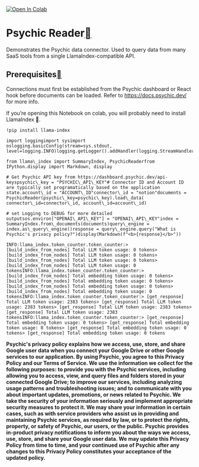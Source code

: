[![Open In Colab](https://colab.research.google.com/assets/colab-badge.svg)](https://colab.research.google.com/github/jerryjliu/llama_index/blob/main/docs/examples/data_connectors/PsychicDemo.ipynb)

Psychic Reader[](#psychic-reader "Permalink to this heading")
==============================================================

Demonstrates the Psychic data connector. Used to query data from many SaaS tools from a single LlamaIndex-compatible API.

Prerequisites[](#prerequisites "Permalink to this heading")
------------------------------------------------------------

Connections must first be established from the Psychic dashboard or React hook before documents can be loaded. Refer to https://docs.psychic.dev/ for more info.

If you’re opening this Notebook on colab, you will probably need to install LlamaIndex 🦙.


```
!pip install llama-index
```

```
import loggingimport sysimport oslogging.basicConfig(stream=sys.stdout, level=logging.INFO)logging.getLogger().addHandler(logging.StreamHandler(stream=sys.stdout))
```

```
from llama\_index import SummaryIndex, PsychicReaderfrom IPython.display import Markdown, display
```

```
# Get Psychic API key from https://dashboard.psychic.dev/api-keyspsychic\_key = "PSYCHIC\_API\_KEY"# Connector ID and Account ID are typically set programatically based on the application state.account\_id = "ACCOUNT\_ID"connector\_id = "notion"documents = PsychicReader(psychic\_key=psychic\_key).load\_data(    connector\_id=connector\_id, account\_id=account\_id)
```

```
# set Logging to DEBUG for more detailed outputsos.environ["OPENAI\_API\_KEY"] = "OPENAI\_API\_KEY"index = SummaryIndex.from\_documents(documents)query\_engine = index.as\_query\_engine()response = query\_engine.query("What is Psychic's privacy policy?")display(Markdown(f"<b>{response}</b>"))
```

```
INFO:llama_index.token_counter.token_counter:> [build_index_from_nodes] Total LLM token usage: 0 tokens> [build_index_from_nodes] Total LLM token usage: 0 tokens> [build_index_from_nodes] Total LLM token usage: 0 tokens> [build_index_from_nodes] Total LLM token usage: 0 tokensINFO:llama_index.token_counter.token_counter:> [build_index_from_nodes] Total embedding token usage: 0 tokens> [build_index_from_nodes] Total embedding token usage: 0 tokens> [build_index_from_nodes] Total embedding token usage: 0 tokens> [build_index_from_nodes] Total embedding token usage: 0 tokensINFO:llama_index.token_counter.token_counter:> [get_response] Total LLM token usage: 2383 tokens> [get_response] Total LLM token usage: 2383 tokens> [get_response] Total LLM token usage: 2383 tokens> [get_response] Total LLM token usage: 2383 tokensINFO:llama_index.token_counter.token_counter:> [get_response] Total embedding token usage: 0 tokens> [get_response] Total embedding token usage: 0 tokens> [get_response] Total embedding token usage: 0 tokens> [get_response] Total embedding token usage: 0 tokens
```
**Psychic's privacy policy explains how we access, use, store, and share Google user data when you connect your Google Drive or other Google services to our application. By using Psychic, you agree to this Privacy Policy and our Terms of Service. We use the information we collect for the following purposes: to provide you with the Psychic services, including allowing you to access, view, and query files and folders stored in your connected Google Drive; to improve our services, including analyzing usage patterns and troubleshooting issues; and to communicate with you about important updates, promotions, or news related to Psychic. We take the security of your information seriously and implement appropriate security measures to protect it. We may share your information in certain cases, such as with service providers who assist us in providing and maintaining Psychic services, as required by law, or to protect the rights, property, or safety of Psychic, our users, or the public. Psychic provides in-product privacy notifications to inform you about the ways we access, use, store, and share your Google user data. We may update this Privacy Policy from time to time, and your continued use of Psychic after any changes to this Privacy Policy constitutes your acceptance of the updated policy.**